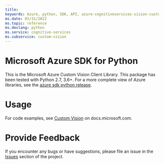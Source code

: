 ```yaml
---
title: 
keywords: Azure, python, SDK, API, azure-cognitiveservices-vision-customvision, cognitiveservices
ms.date: 03/31/2022
ms.topic: reference
ms.devlang: python
ms.service: cognitive-services
ms.subservice: custom-vision
---
```

# Microsoft Azure SDK for Python

This is the Microsoft Azure Custom Vision Client Library.
This package has been tested with Python 2.7, 3.6+.
For a more complete view of Azure libraries, see the [azure sdk python release](https://aka.ms/azsdk/python/all).


# Usage




For code examples, see [Custom Vision](https://docs.microsoft.com/python/api/overview/azure/cognitive-services) on docs.microsoft.com.


# Provide Feedback

If you encounter any bugs or have suggestions, please file an issue in the
[Issues](https://github.com/Azure/azure-sdk-for-python/issues)
section of the project. 




